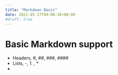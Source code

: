 ```yaml
---
title: "Markdown Basic"
date: 2021-05-27T09:08:36+08:00
#draft: true
---
```


# Basic Markdown support

- Headers, #, ##, ###, ####
- Lists, -, 1. , *
- 
